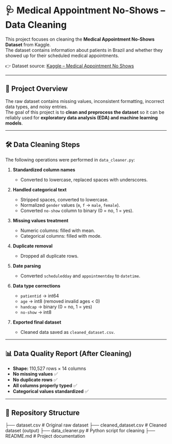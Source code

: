 # 🩺 Medical Appointment No-Shows – Data Cleaning

This project focuses on cleaning the **Medical Appointment No-Shows Dataset** from Kaggle.  
The dataset contains information about patients in Brazil and whether they showed up for their scheduled medical appointments.  

👉 Dataset source: [Kaggle – Medical Appointment No Shows](https://www.kaggle.com/datasets/joniarroba/noshowappointments)

---

## 📌 Project Overview
The raw dataset contains missing values, inconsistent formatting, incorrect data types, and noisy entries.  
The goal of this project is to **clean and preprocess the dataset** so it can be reliably used for **exploratory data analysis (EDA) and machine learning models**.

---

## 🛠 Data Cleaning Steps
The following operations were performed in `data_cleaner.py`:

1. **Standardized column names**  
   - Converted to lowercase, replaced spaces with underscores.

2. **Handled categorical text**  
   - Stripped spaces, converted to lowercase.  
   - Normalized `gender` values (`m`, `f` → `male`, `female`).  
   - Converted `no-show` column to binary (0 = no, 1 = yes).

3. **Missing values treatment**  
   - Numeric columns: filled with mean.  
   - Categorical columns: filled with mode.

4. **Duplicate removal**  
   - Dropped all duplicate rows.

5. **Date parsing**  
   - Converted `scheduledday` and `appointmentday` to `datetime`.

6. **Data type corrections**  
   - `patientid` → int64  
   - `age` → int8 (removed invalid ages < 0)  
   - `handcap` → binary (0 = no, 1 = yes)  
   - `no-show` → int8  

7. **Exported final dataset**  
   - Cleaned data saved as `cleaned_dataset.csv`.

---

## 📊 Data Quality Report (After Cleaning)
- **Shape:** 110,527 rows × 14 columns  
- **No missing values** ✅  
- **No duplicate rows** ✅  
- **All columns properly typed** ✅  
- **Categorical values standardized** ✅  

---

## 📂 Repository Structure

├── dataset.csv # Original raw dataset
├── cleaned_dataset.csv # Cleaned dataset (output)
├── data_cleaner.py # Python script for cleaning
├── README.md # Project documentation

